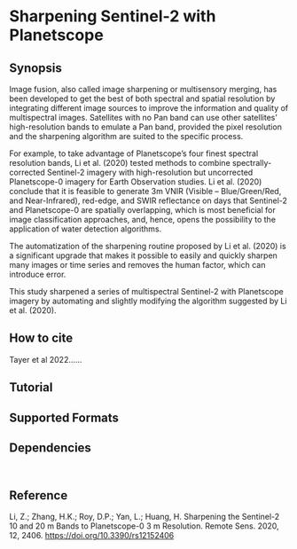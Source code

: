 # Sharpening Sentinel-2 with Planetscope
## Synopsis
Image fusion, also called image sharpening or multisensory merging, has been developed to get the best of both spectral and spatial resolution by integrating different image sources to improve the information and quality of multispectral images. Satellites with no Pan band can use other satellites’ high-resolution bands to emulate a Pan band, provided the pixel resolution and the sharpening algorithm are suited to the specific process. 

For example, to take advantage of Planetscope’s four finest spectral resolution bands, Li et al. (2020) tested methods to combine spectrally-corrected Sentinel-2 imagery with high-resolution but uncorrected Planetscope-0 imagery for Earth Observation studies. Li et al. (2020) conclude that it is feasible to generate 3m VNIR (Visible – Blue/Green/Red, and Near-Infrared), red-edge, and SWIR reflectance on days that Sentinel-2 and Planetscope-0 are spatially overlapping, which is most beneficial for image classification approaches, and, hence, opens the possibility to the application of water detection algorithms. 

The automatization of the sharpening routine proposed by Li et al. (2020) is a significant upgrade that makes it possible to easily and quickly sharpen many images or time series and removes the human factor, which can introduce error. 

This study sharpened a series of multispectral Sentinel-2 with Planetscope imagery by automating and slightly modifying the algorithm suggested by Li et al. (2020).


## How to cite
Tayer et al 2022......

## Tutorial


## Supported Formats


## Dependencies

```


```

## Reference

Li, Z.; Zhang, H.K.; Roy, D.P.; Yan, L.; Huang, H. Sharpening the Sentinel-2 10 and 20 m Bands to Planetscope-0 3 m Resolution. Remote Sens. 2020, 12, 2406. https://doi.org/10.3390/rs12152406
